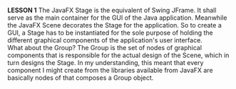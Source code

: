**LESSON 1**
    The JavaFX Stage is the equivalent of Swing JFrame. It shall serve as the main container for the GUI of the Java application. Meanwhile the JavaFX Scene decorates the Stage for the application. So to create a GUI, a Stage has to be instantiated for the sole purpose of holding the different graphical components of the application's user interface.     
    What about the Group? The Group is the set of nodes of graphical components that is responsible for the actual design of the Scene, which in turn designs the Stage. In my understanding, this meant that every component I might create from the libraries available from JavaFX are basically nodes of that composes a Group object. 